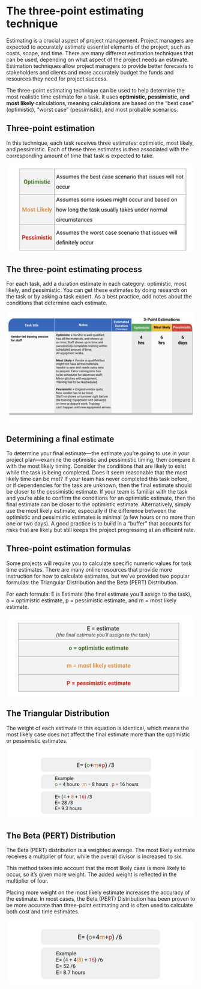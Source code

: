 # The three-point estimating technique
Estimating is a crucial aspect of project management. Project managers are expected to accurately estimate essential elements of the project, such as costs, scope, and time. There are many different estimation techniques that can be used, depending on what aspect of the project needs an estimate. Estimation techniques allow project managers to provide better forecasts to stakeholders and clients and more accurately budget the funds and resources they need for project success. 

The three-point estimating technique can be used to help determine the most realistic time estimate for a task. It uses **optimistic, pessimistic, and most likely** calculations, meaning calculations are based on the “best case” (optimistic), “worst case” (pessimistic), and most probable scenarios. 

## Three-point estimation
In this technique, each task receives three estimates: optimistic, most likely, and pessimistic. Each of these three estimates is then associated with the corresponding amount of time that task is expected to take.

![](./images/c6-w2-r2.1.png)

## The three-point estimating process
For each task, add a duration estimate in each category: optimistic, most likely, and pessimistic. You can get these estimates by doing research on the task or by asking a task expert. As a best practice, add notes about the conditions that determine each estimate.

![](./images/c6-w2-r2.2.png)


## Determining a final estimate
To determine your final estimate—the estimate you’re going to use in your project plan—examine the optimistic and pessimistic timing, then compare it with the most likely timing. Consider the conditions that are likely to exist while the task is being completed. Does it seem reasonable that the most likely time can be met? If your team has never completed this task before, or if dependencies for the task are unknown, then the final estimate should be closer to the pessimistic estimate. If your team is familiar with the task and you’re able to confirm the conditions for an optimistic estimate, then the final estimate can be closer to the optimistic estimate. Alternatively, simply use the most likely estimate, especially if the difference between the optimistic and pessimistic estimates is minimal (a few hours or no more than one or two days). A good practice is to build in a “buffer” that accounts for risks that are likely but still keeps the project progressing at an efficient rate.

## Three-point estimation formulas
Some projects will require you to calculate specific numeric values for task time estimates. There are many online resources that provide more instruction for how to calculate estimates, but we’ve provided two popular formulas: the Triangular Distribution and the Beta (PERT) Distribution.

For each formula: E is Estimate (the final estimate you’ll assign to the task), o = optimistic estimate, p = pessimistic estimate, and m = most likely estimate.

![](./images/c6-w2-r2.3.png)

## The Triangular Distribution
The weight of each estimate in this equation is identical, which means the most likely case does not affect the final estimate more than the optimistic or pessimistic estimates.

![](./images/c6-w2-r2.4.png)

## The Beta (PERT) Distribution
The Beta (PERT) distribution is a weighted average. The most likely estimate receives a multiplier of four, while the overall divisor is increased to six. 

This method takes into account that the most likely case is more likely to occur, so it’s given more weight. The added weight is reflected in the multiplier of four.

Placing more weight on the most likely estimate increases the accuracy of the estimate. In most cases, the Beta (PERT) Distribution has been proven to be more accurate than three-point estimating and is often used to calculate both cost and time estimates.

![](./images/c6-w2-r2.5.png)
